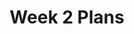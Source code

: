 ---
comments: true
layout: post
title: Week 2 Plans
description: Hacks for Week 0
courses: { csa: {week: 0} }
type: hacks
---